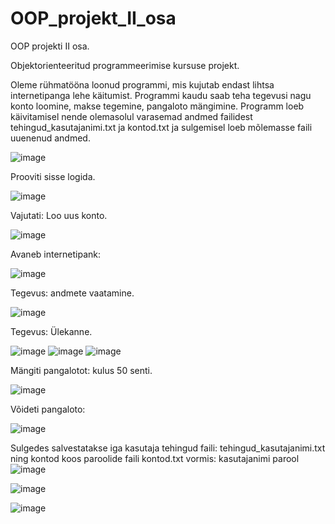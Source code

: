 # OOP_projekt_II_osa
OOP projekti II osa.


Objektorienteeritud programmeerimise kursuse projekt.

Oleme rühmatööna loonud programmi, mis kujutab endast lihtsa internetipanga lehe käitumist. Programmi kaudu saab teha tegevusi nagu konto loomine, makse tegemine, pangaloto mängimine. Programm loeb käivitamisel nende olemasolul varasemad andmed failidest tehingud_kasutajanimi.txt ja kontod.txt ja sulgemisel loeb mõlemasse faili uuenenud andmed.

![image](https://github.com/Paul-HenryP/OOP_projekt_II_osa/assets/104301931/81ac0f03-e6c5-4eec-88de-ab90c3144ed6)

Prooviti sisse logida.

![image](https://github.com/Paul-HenryP/OOP_projekt_II_osa/assets/104301931/81174710-89f6-4a3b-b0b3-08c104e07755)

Vajutati: Loo uus konto.

![image](https://github.com/Paul-HenryP/OOP_projekt_II_osa/assets/104301931/3d7b1783-20cc-4814-9eda-9536b380fcf8)

Avaneb internetipank:

![image](https://github.com/Paul-HenryP/OOP_projekt_II_osa/assets/104301931/f9761c9f-c262-4f85-abf2-c159778c48a3)


Tegevus: andmete vaatamine.

![image](https://github.com/Paul-HenryP/OOP_projekt_II_osa/assets/104301931/70fb15f2-024f-466d-a91f-ee0e4edc66e7)

Tegevus: Ülekanne.

![image](https://github.com/Paul-HenryP/OOP_projekt_II_osa/assets/104301931/a3688e97-d1bc-4d23-848b-4efbe9d9ae66)
![image](https://github.com/Paul-HenryP/OOP_projekt_II_osa/assets/104301931/e2bfd35c-c803-47bb-9bb7-179591ca3072)
![image](https://github.com/Paul-HenryP/OOP_projekt_II_osa/assets/104301931/5212b38e-840e-462a-977d-659cf48c80d9)

Mängiti pangalotot: kulus 50 senti.

![image](https://github.com/Paul-HenryP/OOP_projekt_II_osa/assets/104301931/d804f548-2318-4571-aee5-dde466dfd595)

Võideti pangaloto:

![image](https://github.com/Paul-HenryP/OOP_projekt_II_osa/assets/104301931/d82d5d4b-48e9-456e-ba04-a36f17a3a1eb)


Sulgedes salvestatakse iga kasutaja tehingud faili: tehingud_kasutajanimi.txt ning kontod koos paroolide faili kontod.txt vormis: kasutajanimi parool
![image](https://github.com/Paul-HenryP/OOP_projekt_II_osa/assets/104301931/03785ab2-f57f-4330-9c3d-d7fce3a4365b)

![image](https://github.com/Paul-HenryP/OOP_projekt_II_osa/assets/104301931/6c07f30a-a829-4a5c-b037-0400962272b1)

![image](https://github.com/Paul-HenryP/OOP_projekt_II_osa/assets/104301931/029c14b4-a918-4cfa-8e35-fd2f686170bc)


